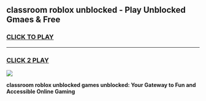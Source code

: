 
## classroom roblox unblocked - Play Unblocked Gmaes & Free
<h3>
<a href="https://news.freeplayer.one?title=classroom_roblox_unblocked&ref=23F">CLICK TO PLAY</a></h3>
<hr>

<h3>
<a href="https://news.freeplayer.one?title=classroom_roblox_unblocked&ref=23F">CLICK 2 PLAY</a>
  
</h3>

<a href="https://news.freeplayer.one?title=classroom_roblox_unblocked&ref=23F/"><img src="https://clearcache.store/games.png"></a>


**classroom roblox unblocked games unblocked: Your Gateway to Fun and Accessible Online Gaming**
